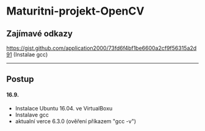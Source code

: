 # Maturitni-projekt-OpenCV

## Zajímavé odkazy 
https://gist.github.com/application2000/73fd6f4bf1be6600a2cf9f56315a2d91 (Instalae gcc)

---

## Postup
#### 16.9.
* Instalace Ubuntu 16.04. ve VirtualBoxu
* Instalave gcc
* aktualní verce 6.3.0 (ověření příkazem "gcc -v")
